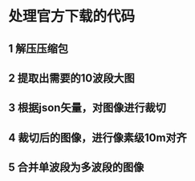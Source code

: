 # 处理官方下载的代码
## 1 解压压缩包
## 2 提取出需要的10波段大图
## 3 根据json矢量，对图像进行裁切
## 4 裁切后的图像，进行像素级10m对齐
## 5 合并单波段为多波段的图像
